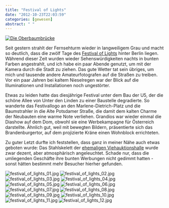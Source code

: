 ```yaml
---
title: "Festival of Lights"
date: "2012-10-23T22:03:59"
categories: [gewesen]
abstract: " "
---
```


[![Die Oberbaumbrücke](festival_of_lights_panorama.jpg)](http://gigapan.com/gigapans/117204)

Seit gestern strahlt der Fernsehturm wieder in langweiligem Grau und macht so deutlich, dass die zwölf Tage des [Festival of Lights](http://festival-of-lights.de/) hinter Berlin liegen. Während dieser Zeit wurden wieder Sehenswürdigkeiten nachts in bunten Farben angestrahlt, und ich habe ein paar Abende genutzt, um mit der Kamera durch die Stadt zu ziehen. Das gute Wetter tat sein übriges, um mich und tausende andere Amateurfotografen auf die Straßen zu treiben. Vor ein paar Jahren bei kaltem Nieselregen war der Blick auf die Illuminationen und Installationen noch ungestörter.

Etwas zu leiden hatte das diesjährige Festival unter dem Bau der U5, der die schöne Allee von Unter den Linden zu einer Baustelle degradierte. So wanderte das Festivallogo an den Marlene-Dietrich-Platz und die Baumstrahler in die Alte Potsdamer Straße, die damit dem kalten Charme der Neubauten eine warme Note verliehen. Grandios war wieder einmal die Diashow auf dem Dom, obwohl sie eine Werbekampagne für Österreich darstellte. Ähnlich gut, weil mit bewegten Bildern, präsentierte sich das Brandenburgertor, auf dem projizierte Kräne einen Wohnblock errichteten.

Zu guter Letzt durfte ich feststellen, dass ganz in meiner Nähe auch etwas geboten wurde: Das Stahlskelett der [ehemaligen Viehauktionshalle](http://dk4lichteinfall.wordpress.com/2012/10/11/illuminations-ufo-vor-der-ehemaligen-viehauktionshalle-am-s-bahnhof-storkower-strase-gelandet/) wurde zwar dezent, aber atmosphärisch angeleuchtet. Schade nur, dass die umliegenden Geschäfte ihre bunten Werbungen nicht gedimmt hatten - sonst hätten bestimmt mehr Besucher hierher gefunden.

![festival_of_lights_01.jpg](festival_of_lights_01.jpg)
![festival_of_lights_02.jpg](festival_of_lights_02.jpg)
![festival_of_lights_03.jpg](festival_of_lights_03.jpg)
![festival_of_lights_04.jpg](festival_of_lights_04.jpg)
![festival_of_lights_05.jpg](festival_of_lights_05.jpg)
![festival_of_lights_06.jpg](festival_of_lights_06.jpg)
![festival_of_lights_07.jpg](festival_of_lights_07.jpg)
![festival_of_lights_08.jpg](festival_of_lights_08.jpg)
![festival_of_lights_09.jpg](festival_of_lights_09.jpg)
![festival_of_lights_10.jpg](festival_of_lights_10.jpg)
![festival_of_lights_11.jpg](festival_of_lights_11.jpg)
![festival_of_lights_12.jpg](festival_of_lights_12.jpg)
